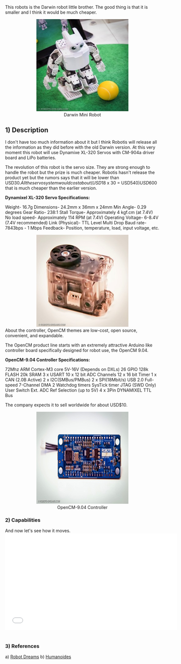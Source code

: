 This robots is the Darwin robot little brother. The good thing is that it is smaller and I think it would be much cheaper.

<center><figure><a href="/images/DarwinMini.jpg"><img src="/images/DarwinMini.jpg" width="300" height="300"></a><figcaption>Darwin Mini Robot</figcaption></figure></center>

<!--more-->
<h2>1) Description</h2>
I don't have too much information about it but I think Robotis will release all the information as they did before with the old Darwin version. At this very moment this robot will use Dynamixe XL-320 Servos with CM-904a driver board and LiPo batteries.

The revolution of this robot is the servo size. They are strong enough to handle the robot but the prize is much cheaper. Robotis hasn't release the product yet but the rumors says that it will be lower than USD$30. All the servo system would cost about ( USD$18 x 30 = USD$540) USD$600 that is much cheaper than the earlier version.

<strong>Dynamixel XL-320 Servo Specifications:</strong>

Weight- 16.7g
Dimensions- 24.2mm x 36mm x 24mm
Min Angle- 0.29 degrees
Gear Ratio- 238:1
Stall Torque- Approximately 4 kgf.cm (at 7.4V)
No load speed- Approximately 114 RPM (at 7.4V)
Operating Voltage- 6-8.4V (7.4V recommended)
Link (Physical)- TTL Level Multi Drop
Baud rate- 7843bps - 1 Mbps
Feedback- Position, temperature, load, input voltage, etc.

<center><img src="/images/XL-320.jpg" width="300" height="300"></center>
About the controller, OpenCM themes are low-cost, open source, convenient, and expandable.

The OpenCM product line starts with an extremely attractive Arduino like controller board specifically designed for robot use, the OpenCM 9.04.

<strong>
OpenCM-9.04 Controller Specifications:</strong>

72Mhz ARM Cortex-M3 core
5V-16V (Depends on DXLs)
26 GPIO
128k FLASH
20k SRAM
3 x USART
10 x 12 bit ADC Channels
12 x 16 bit Timer
1 x CAN (2.0B Active)
2 x I2C(SMBus/PMBus)
2 x SPI(18Mbit/s)
USB 2.0 Full-speed
7-Channel DMA
2 Watchdog timers
SysTick timer
JTAG (SWD Only)
User Switch
Ext. ADC Ref Selection (up to 5V)
4 x 3Pin DYNAMIXEL TTL Bus

The company expects it to sell worldwide for about USD$10.

<center><figure><a href="/images/OpenCM.jpg"><img src="/images/OpenCM.jpg" width="300" height="300"></a><figcaption>OpenCM-9.04 Controller</figcaption></figure></center>

<h3>2) Capabilities</h3>
And now let's see how it moves.

<center><iframe src="//www.youtube.com/embed/bPwO9mHNzQg" height="315" width="560" allowfullscreen="" frameborder="0"></iframe></center><center><img class="ngg_displayed_gallery mceItem" alt="" src="http://www.correderajorge.es/nextgen-attach_to_post/preview/id--1287" /></center>
<h3>3) References</h3>
a) <a title="Robots Dreams" href="http://www.robots-dreams.com/2013/10/robotworld-2013-meet-darwin-mini.html" target="_blank">Robot Dreams</a>
b) <a title="Humanoides" href="http://www.humanoides.fr/2013/10/31/robotis-lance-la-version-miniature-du-darwin-op/" target="_blank">Humanoides</a>
